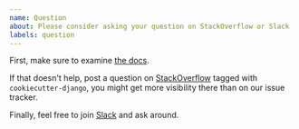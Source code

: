 ```yaml
---
name: Question
about: Please consider asking your question on StackOverflow or Slack
labels: question
---
```


First, make sure to examine [the docs](https://django-naqsh.readthedocs.io/en/latest/). 

If that doesn't help, post a question on [StackOverflow](https://stackoverflow.com/questions/tagged/cookiecutter-django) tagged with `cookiecutter-django`, you might get more visibility there than on our issue tracker. 

Finally, feel free to join [Slack](https://join.slack.com/t/cookie-cutter/shared_invite/enQtNzI0Mzg5NjE5Nzk5LTRlYWI2YTZhYmQ4YmU1Y2Q2NmE1ZjkwOGM0NDQyNTIwY2M4ZTgyNDVkNjMxMDdhZGI5ZGE5YmJjM2M3ODJlY2U) and ask around.
